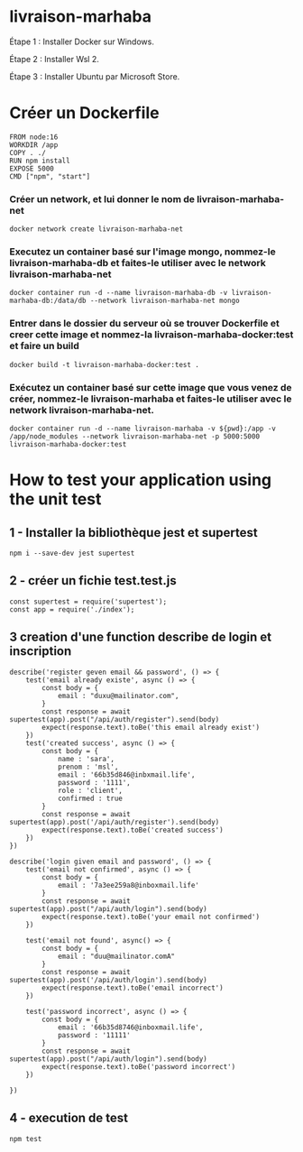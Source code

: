 # livraison-marhaba

Étape 1 : Installer Docker sur Windows.

Étape 2 : Installer Wsl 2.

Étape 3 : Installer Ubuntu par Microsoft Store.

# Créer un Dockerfile

    FROM node:16
    WORKDIR /app
    COPY . ./
    RUN npm install
    EXPOSE 5000
    CMD ["npm", "start"]

### Créer un network, et lui donner le nom de livraison-marhaba-net

    docker network create livraison-marhaba-net

### Executez un container basé sur l'image mongo, nommez-le livraison-marhaba-db et faites-le utiliser avec le network livraison-marhaba-net

    docker container run -d --name livraison-marhaba-db -v livraison-marhaba-db:/data/db --network livraison-marhaba-net mongo
    
### Entrer dans le dossier du serveur où se trouver Dockerfile et creer cette image et nommez-la livraison-marhaba-docker:test et faire un build

    docker build -t livraison-marhaba-docker:test .
    
### Exécutez un container basé sur cette image que vous venez de créer, nommez-le livraison-marhaba et faites-le utiliser avec le network livraison-marhaba-net.

    docker container run -d --name livraison-marhaba -v ${pwd}:/app -v /app/node_modules --network livraison-marhaba-net -p 5000:5000 livraison-marhaba-docker:test

# How to test your application using the unit test

## 1 -  Installer la bibliothèque jest et supertest
    npm i --save-dev jest supertest
    
## 2 - créer un fichie test.test.js
    const supertest = require('supertest');
    const app = require('./index');
    
## 3 creation d'une function describe de login et inscription

    describe('register geven email && password', () => { 
        test('email already existe', async () => { 
            const body = {
                email : "duxu@mailinator.com",
            }
            const response = await supertest(app).post("/api/auth/register").send(body)
            expect(response.text).toBe('this email already exist')
        })
        test('created success', async () => {
            const body = {
                name : 'sara',
                prenom : 'msl',
                email : '66b35d846@inbxmail.life',
                password : '1111',
                role : 'client',
                confirmed : true
            }
            const response = await supertest(app).post('/api/auth/register').send(body)
            expect(response.text).toBe('created success')
        })
    })

    describe('login given email and password', () => {
        test('email not confirmed', async () => { 
            const body = {
                email : '7a3ee259a8@inboxmail.life'
            }
            const response = await supertest(app).post("/api/auth/login").send(body)
            expect(response.text).toBe('your email not confirmed')
        })

        test('email not found', async() => { 
            const body = {
                email : "duu@mailinator.comA"
            }
            const response = await supertest(app).post('/api/auth/login').send(body)
            expect(response.text).toBe('email incorrect')
        })

        test('password incorrect', async () => { 
            const body = {
                email : '66b35d8746@inboxmail.life',
                password : '11111'
            }
            const response = await supertest(app).post("/api/auth/login").send(body)
            expect(response.text).toBe('password incorrect')
        })

    })
 
## 4 - execution de test
    npm test



    
